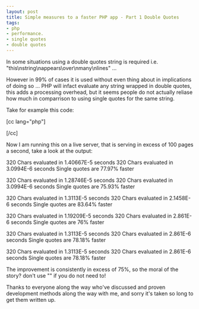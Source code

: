 ```yaml
--- 
layout: post
title: Simple measures to a faster PHP app - Part 1 Double Quotes
tags: 
- php
- performance.
- single quotes
- double quotes
---
```

In some situations using a double quotes string is required i.e. "this\nstring\nappears\over\nmany\nlines" ...

However in 99% of cases it is used without even thing about in implications of doing so ... PHP will infact evaluate any string wrapped in double quotes, this adds a processing overhead, but it seems people do not actually reliase how much in comparrison to using single quotes for the same string.

Take for example this code:

[cc lang="php"]
<?PHP
/**
 * double-quotes-are-bad.php ~ D.Busby (Saiweb.co.uk)
 **/
$start = microtime(true);
$var = "This is a stiring it may not actually have anything to be parse within"
        .       " However the issue remains that infact php will attempt to evaluate every char"
        .       " In this string, which in this example may not be so bad, as it's just one string"
        .       " In one file, buit imagine what happens when every string in your webapp uses double quotes";
$end = microtime(true);
$len = strlen($var);
$res = round($end-$start,10);
echo $len.' Chars evaluated in '.$res.' seconds'."\n";

$start = microtime(true);
$var = 'This is a stiring it may not actually have anything to be parse within'
        .       ' However the issue remains that infact php will attempt to evaluate every char'
        .       ' In this string, which in this example may not be so bad, as it\'s just one string'
        .       ' In one file, buit imagine what happens when every string in your webapp uses double quotes';
$end = microtime(true);
$len = strlen($var);
$res2 = round($end-$start,10);

echo $len.' Chars evaluated in '.$res2.' seconds'."\n";

$speed = round((1 - $res2/$res) * 100,2);

echo 'Single quotes are '.$speed.'% faster'."\n";

?>
[/cc]


Now I am running this on a live server, that is serving in excess of 100 pages a second, take a look at the output:

320 Chars evaluated in 1.40667E-5 seconds
320 Chars evaluated in 3.0994E-6 seconds
Single quotes are 77.97% faster

320 Chars evaluated in 1.28746E-5 seconds
320 Chars evaluated in 3.0994E-6 seconds
Single quotes are 75.93% faster

320 Chars evaluated in 1.3113E-5 seconds
320 Chars evaluated in 2.1458E-6 seconds
Single quotes are 83.64% faster

320 Chars evaluated in 1.19209E-5 seconds
320 Chars evaluated in 2.861E-6 seconds
Single quotes are 76% faster

320 Chars evaluated in 1.3113E-5 seconds
320 Chars evaluated in 2.861E-6 seconds
Single quotes are 78.18% faster

320 Chars evaluated in 1.3113E-5 seconds
320 Chars evaluated in 2.861E-6 seconds
Single quotes are 78.18% faster

The improvement is consistently in excess of 75%, so the moral of the story? don't use "" if you do not need to!

Thanks to everyone along the way who've discussed and proven development methods along the way with me, and sorry it's taken so long to get them written up.


